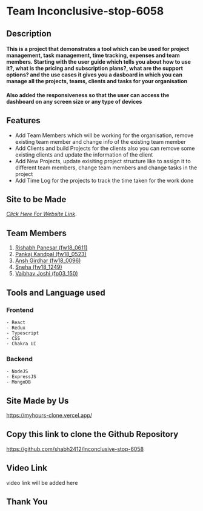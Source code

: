 # Team Inconclusive-stop-6058

## Description
#### This is a project that demonstrates a tool which can be used for project management, task management, time tracking, expenses and team members. Starting with the user guide which tells you about how to use it?, what is the pricing and subscription plans?, what are the support options? and the use cases it gives you a dasboard in which you can manage all the projects, teams, clients and tasks for your organisation

#### Also added the responsiveness so that the user can access the dashboard on any screen size or any type of devices

## Features
- Add Team Members which will be working for the organisation, remove existing team member and change info of the existing team member
- Add Clients and build Projects for the clients also you can remove some existing clients and update the information of the client
- Add New Projects, update exisiting project structure like to assign it to different team members, change team members and change tasks in the project
- Add Time Log for the projects to track the time taken for the work done

## Site to be Made
 *[Click Here For Website Link](https://myhours.com/)*.

## Team Members
1. [Rishabh Panesar (fw18_0611)](https://github.com/shabh2412)
2. [Pankaj Kandpal (fw18_0523)](https://github.com/PankajkandpalL)
3. [Ansh Girdhar  (fw18_0096)](https://github.com/AnshGirdhar1)
4. [Sneha (fw18_1249)](https://github.com/sneha052022)
5. [Vaibhav Joshi (fp03_150)](https://github.com/vaibhavj478)

## Tools and Language used
   ### Frontend
    - React
    - Redux
    - Typescript
    - CSS
    - Chakra UI
   ### Backend 
    - NodeJS
    - ExpressJS
    - MongoDB

## Site Made by Us
https://myhours-clone.vercel.app/

## Copy this link to clone the Github Repository
https://github.com/shabh2412/inconclusive-stop-6058

## Video Link
video link will be added here

## Thank You

